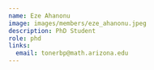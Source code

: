 ```yaml
---
name: Eze Ahanonu
image: images/members/eze_ahanonu.jpeg
description: PhD Student
role: phd
links:
  email: tonerbp@math.arizona.edu
---
```

